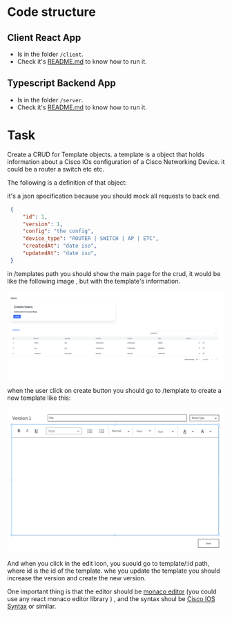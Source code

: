
# Code structure

## Client React App
- Is in the folder `/client`.
- Check it's [README.md](./client/README.md) to know how to run it.

## Typescript Backend App
- Is in the folder `/server`.
- Check it's [README.md](./client/README.md) to know how to run it.

# Task

Create a CRUD for Template objects. a template is a object that holds information about a Cisco IOs configuration of a Cisco Networking Device. it could be a router a switch etc etc.

The following is a definition of that object:

it's a json specification because you should mock all requests to back end.

```json
 { 
     "id": 1,
     "version": 1,
     "config": "the config",
     "device_type": "ROUTER | SWITCH | AP | ETC",
     "createdAt": "date iso",
     "updatedAt": "date iso",
 }
```

in /templates path you should show the main page for the crud, it would be like the following image , but with the template's information.

![Image](./images/main.png)


when the user click on create button you should go to /template to create a new template like this:

![Image](./images/detail.png)

And when you click in the edit icon, you suould go to template/:id path, where id is the id of the template. whe you update the template you should increase the version and create the new version.


One important thing is that the editor should be [monaco editor](https://microsoft.github.io/monaco-editor/) (you could use any react monaco editor library ) , and the syntax shoul be [Cisco IOS Syntax](https://marketplace.visualstudio.com/items?itemName=jamiewoodio.cisco) or similar.









